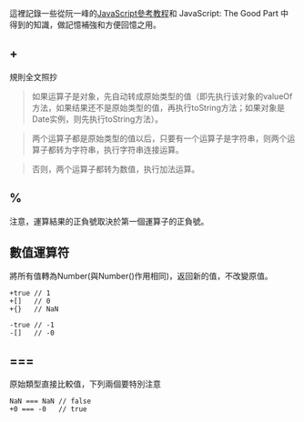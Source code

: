 這裡記錄一些從阮一峰的[JavaScript參考教程](http://javascript.ruanyifeng.com/)和 JavaScript: The Good Part 中得到的知識，做記憶補強和方便回憶之用。

## +

規則全文照抄

>如果运算子是对象，先自动转成原始类型的值（即先执行该对象的valueOf方法，如果结果还不是原始类型的值，再执行toString方法；如果对象是Date实例，则先执行toString方法）。

>两个运算子都是原始类型的值以后，只要有一个运算子是字符串，则两个运算子都转为字符串，执行字符串连接运算。

>否则，两个运算子都转为数值，执行加法运算。


## %

注意，運算結果的正負號取決於第一個運算子的正負號。

## 數值運算符
將所有值轉為Number(與Number()作用相同)，返回新的值，不改變原值。

```
+true // 1
+[]   // 0
+{}   // NaN

-true // -1
-[]   // -0
```

## ===

原始類型直接比較值，下列兩個要特別注意

```
NaN === NaN // false
+0 === -0   // true

```
